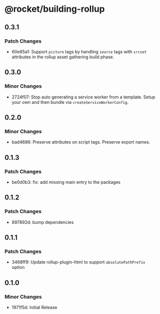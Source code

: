 # @rocket/building-rollup

## 0.3.1

### Patch Changes

- 60e85a1: Support `picture` tags by handling `source` tags with `srcset` attributes in the rollup asset gathering build phase.

## 0.3.0

### Minor Changes

- 2724f07: Stop auto generating a service worker from a template. Setup your own and then bundle via `createServiceWorkerConfig`.

## 0.2.0

### Minor Changes

- bad4686: Preserve attributes on script tags. Preserve export names.

## 0.1.3

### Patch Changes

- be0d0b3: fix: add missing main entry to the packages

## 0.1.2

### Patch Changes

- 897892d: bump dependencies

## 0.1.1

### Patch Changes

- 3468ff9: Update rollup-plugin-html to support `absolutePathPrefix` option

## 0.1.0

### Minor Changes

- 1971f5d: Initial Release
